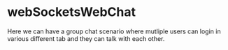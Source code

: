 # webSocketsWebChat

Here we can have a group chat scenario where mutliple users can login in various different tab and they can talk with each other.
